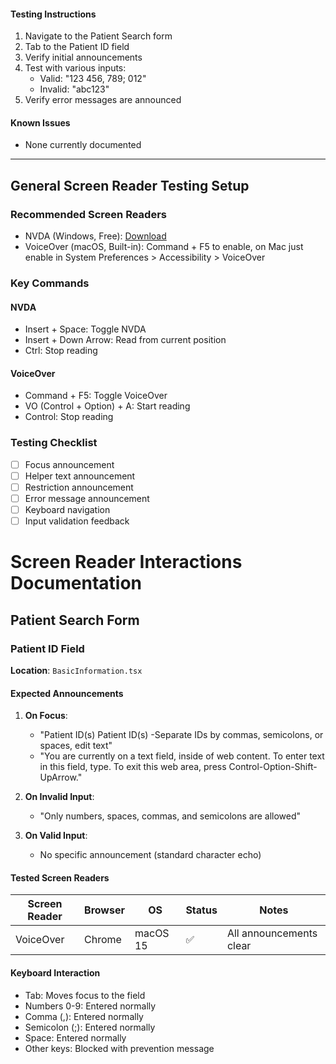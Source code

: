 
#### Testing Instructions
1. Navigate to the Patient Search form
2. Tab to the Patient ID field
3. Verify initial announcements
4. Test with various inputs:
   - Valid: "123 456, 789; 012"
   - Invalid: "abc123"
5. Verify error messages are announced

#### Known Issues
- None currently documented

---

## General Screen Reader Testing Setup

### Recommended Screen Readers
- NVDA (Windows, Free): [Download](https://www.nvaccess.org/)
- VoiceOver (macOS, Built-in): Command + F5 to enable, on Mac just enable in System Preferences > Accessibility > VoiceOver

### Key Commands
#### NVDA
- Insert + Space: Toggle NVDA
- Insert + Down Arrow: Read from current position
- Ctrl: Stop reading

#### VoiceOver
- Command + F5: Toggle VoiceOver
- VO (Control + Option) + A: Start reading
- Control: Stop reading

### Testing Checklist
- [ ] Focus announcement
- [ ] Helper text announcement
- [ ] Restriction announcement
- [ ] Error message announcement
- [ ] Keyboard navigation
- [ ] Input validation feedback

# Screen Reader Interactions Documentation

## Patient Search Form

### Patient ID Field
**Location**: `BasicInformation.tsx`

#### Expected Announcements

1. **On Focus**:
   - "Patient ID(s) Patient ID(s) -Separate IDs by commas, semicolons, or spaces, edit text"
   - "You are currently on a text field, inside of web content. To enter text in this field, type. To exit this web area, press Control-Option-Shift-UpArrow." 

2. **On Invalid Input**:
   - "Only numbers, spaces, commas, and semicolons are allowed"

3. **On Valid Input**:
   - No specific announcement (standard character echo)

#### Tested Screen Readers

| Screen Reader | Browser | OS | Status | Notes |
|--------------|---------|----|---------| ------|
| VoiceOver    | Chrome  | macOS 15   | ✅ | All announcements clear |

#### Keyboard Interaction
- Tab: Moves focus to the field
- Numbers 0-9: Entered normally
- Comma (,): Entered normally
- Semicolon (;): Entered normally
- Space: Entered normally
- Other keys: Blocked with prevention message